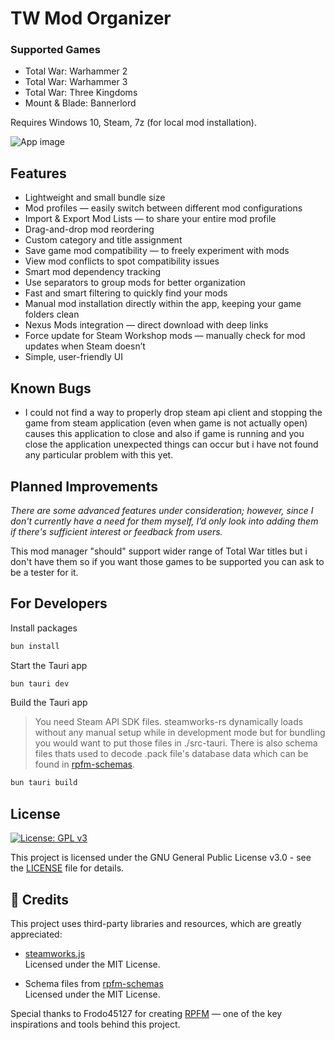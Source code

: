 # TW Mod Organizer

### Supported Games

-   Total War: Warhammer 2
-   Total War: Warhammer 3
-   Total War: Three Kingdoms
-   Mount & Blade: Bannerlord

Requires Windows 10, Steam, 7z (for local mod installation).

![App image](https://i.imgur.com/zm0GGFP.png)

## Features

-   Lightweight and small bundle size
-   Mod profiles — easily switch between different mod configurations
-   Import & Export Mod Lists — to share your entire mod profile
-   Drag-and-drop mod reordering
-   Custom category and title assignment
-   Save game mod compatibility — to freely experiment with mods
-   View mod conflicts to spot compatibility issues
-   Smart mod dependency tracking
-   Use separators to group mods for better organization
-   Fast and smart filtering to quickly find your mods
-   Manual mod installation directly within the app, keeping your game folders clean
-   Nexus Mods integration — direct download with deep links
-   Force update for Steam Workshop mods — manually check for mod updates when Steam doesn’t
-   Simple, user-friendly UI

## Known Bugs

-   I could not find a way to properly drop steam api client and stopping the game from steam application (even when game is not actually open) causes this application to close and also if game is running and you close the application unexpected things can occur but i have not found any particular problem with this yet.

## Planned Improvements

*There are some advanced features under consideration; however, since I don't currently have a need for them myself, I’d only look into adding them if there's sufficient interest or feedback from users.*

This mod manager "should" support wider range of Total War titles but i don't have them so if you want those games to be supported you can ask to be a tester for it.

## For Developers

Install packages

```sh
bun install
```

Start the Tauri app

```sh
bun tauri dev
```

Build the Tauri app

> You need Steam API SDK files. steamworks-rs dynamically loads without any manual setup while in development mode but for bundling you would want to put those files in ./src-tauri. There is also schema files thats used to decode .pack file's database data which can be found in [rpfm-schemas](https://github.com/Frodo45127/rpfm-schemas).

```sh
bun tauri build
```

## License

[![License: GPL v3](https://img.shields.io/badge/License-GPLv3-blue.svg)](https://www.gnu.org/licenses/gpl-3.0)

This project is licensed under the GNU General Public License v3.0 - see the [LICENSE](LICENSE) file for details.

## 🧾 Credits

This project uses third-party libraries and resources, which are greatly appreciated:

-   [steamworks.js](https://github.com/ceifa/steamworks.js)  
    Licensed under the MIT License.

-   Schema files from [rpfm-schemas](https://github.com/Frodo45127/rpfm-schemas)  
    Licensed under the MIT License.

Special thanks to Frodo45127 for creating [RPFM](https://github.com/Frodo45127/rpfm) — one of the key inspirations and tools behind this project.
